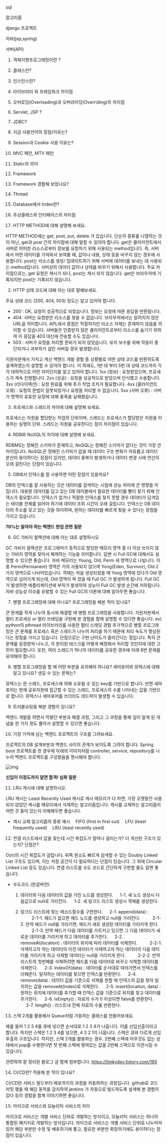 sql

알고리즘

django 프로젝트

자바(jsp,spring)

서버(API)

1. 객체지향프로그래밍이란 ?

2. 클래스란? 

3. 인스턴스란?

4. 라이브러리 와 프레임워크 차이점

5. 오버로딩(Overloading)과 오버라이딩(Overriding)의 차이점

6. Servlet, JSP ? 

7. JDBC? 

8. 지금 사용언어의 장점/이유는? 

9. Session과 Cookie 사용 이유는?

10. MVC 패턴, MTV 패턴

11. Static의 의미 

12. Framework

13. Framework 경험해 보았나요? 

14. Thread

15. Database에서 Index란?

16. 추상클래스와 인터페이스의 차이점



1. HTTP METHOD에 대해 설명해 보세요.

HTTP METHOD에는 get, post, put, delete 가 있습니다.
단순히 종류를 나열하는 것이 아닌, get과 post 간의 차이점에 대해 말할 수 있어야 합니다.
get은 클라이언트에서 서버로 어떠한 리소스로부터 정보를 요청하기 위해 사용되는 method입니다. 즉, 서버에서 어떤 데이터를 가져와서 보여줄 때, 값이나 내용, 상태 등을 바꾸지 않는 경우에 사용합니다.
post는 리소스를 생성/ 업데이트하기 위해 서버에 데이터를 보내는 데 사용되는 method입니다. 서버상의 데이터 값이나 상태를 바꾸기 위해서 사용합니다.
주요 차이점으로는, get 요청은 캐시가 되나, post는 캐시 되지 않습니다. get은 브라우저에 기록되지만 post는 기록되지 않습니다.

2. HTTP 상태 코드에 대해 아는 대로 말해보세요.

주요 상태 코드 (200, 404, 503) 정도는 알고 있어야 합니다.
- 200 : OK, 요청이 성공적으로 되었습니다. 정보는 요청에 따른 응답을 반환됩니다.
- 404: 서버는 요청받은 리소스를 찾을 수 없습니다. 브라우저에서는 알려지지 않은 URL을 의미합니다. APL에서 종점은 적절하지만 리소스 자체는 존재하지 않음을 의미할 수 있습니다. 서버들은 인증받지 않은 클라이언트로부터 리소스를 숨기기 위하여 이 응답을 403 대신에 전송할 수도 있습니다.
- 503 : 서버가 요청을 처리할 준비가 되지 않았습니다. 유지 보수를 위해 작동이 중단되거나 과부하가 걸린 서버일 경우 발생합니다.

지원자분께서 가지고 계신 백엔드 개발 경험 중 상황별로 어떤 상태 코드를 반환하도록 설계하였는지 설명할 수 있어야 합니다. 이 외에도, 1번 대 부터 5번 대 상태 코드까지 각각 대략적으로 어떤 의미인지를 알고 있어야 합니다.
1xx (정보) : 요청받았으며, 프로세스가 계속 진행합니다.
2xx (성공) : 요청을 성공적으로 받았으며 인식했고 수용합니다.
3xx (리다이렉션) : 요청 완료를 위해 추가 작업 조치가 필요합니다.
4xx (클라이언트 오류) : 요청의 문법이 잘못되었거나 요청을 처리할 수 없습니다.
5xx (서버 오류) : 서버가 명백히 유효한 요청에 대해 충족을 실패했습니다.

3. 프로세스와 스레드의 차이에 대해 설명해 보세요.

프로세스는 자원을 할당받는 작업의 단위이며, 스레드는 프로세스가 할당받은 자원을 이용하는 실행의 단위. 스레드는 자원을 공유한다는 점이 차이점이 있습니다.

4. RDB와 NoSQL의 차이에 대해 설명해 보세요.

RDBMS는 정해진 스키마가 존재하고, NoSQL는 정해진 스키마가 없다는 것이 가장 큰 차이입니다. NoSQL은 정해진 스키마가 없을 때 데이터 구조 변화가 자유롭고 데이터 분산이 용이하다는 장점이 있지만, 데이터 중복이 발생하거나 데이터 변경 시에 연산이 오래 걸린다는 단점이 있습니다.

5. DB에서 인덱스를 잘 사용하면 어떤 장점이 있을까요?

DB의 인덱스를 잘 사용하는 것은 데이터를 검색하는 시점에 성능 차이에 큰 영향을 미칩니다. 대용량 데이터를 담고 있는 DB 테이블에서 필요한 데이터를 빨리 찾기 위해 인덱스가 필요합니다. 인덱스가 없거나 적절한 인덱스를 찾지 못할 경우 데이터가 담겨있는 테이블 전체를 읽어야 하기에 데이터 조회 시간이 오래 걸립니다. 인덱스는 DB 데이터의 주소를 갖고 있는 것을 의미하며, 원하는 데이터를 빠르게 찾을 수 있다는 장점을 가지고 있습니다.

**70%는 알아야 하는 백엔드 현업 관련 질문**

6. GC 가비지 컬렉션에 대해 아는 대로 설명하시오

GC 가비지 컬렉션은 프로그래머가 동적으로 할당한 메모리 영역 중 더 이상 쓰이지 않는 가비지 영역을 찾아서 해제하는 기능을 의미합니다. 답변 시 Full GC에 대해서도 설명할 수 있으면 좋습니다.
자바 메모리는 Young, Old, Perm 세 영역으로 나뉩니다. 이 중 Perm(Permanent) 영역은 거의 사용되지 않으며 Yong(Eden, Survivor), Old 2가지 영역으로 나뉘어있습니다. 객체는 처음 생성되었을 때 Yong 영역에 있다가 Old 영역으로 넘어가게 되는데, Old 영역이 꽉 찼을 때 Full GC 가 발생하게 됩니다. Full GC가 발생하면 애플리케이션에 부하가 발생하여 성능이 Full GC 발생 순간에 저하됩니다. 자바 성능상 이슈를 유발할 수 있는 Full GC의 이론에 대해 알아두면 좋습니다.

7. 병렬 프로그래밍에 대해 아나요? 프로그래밍을 해본 적이 있나요?

큰 문제를 작게 나누어 동시에 해결할 때 병렬 프로그래밍을 사용합니다. 지원자분께서 멀티 프로세싱 or 멀티 쓰레딩을 구현해 본 경험을 함께 설명할 수 있다면 좋습니다. ex) python의 pthread 라이브러리를 사용한 멀티 스레딩 경험
추가적으로 병렬 프로그래밍은 큰 문제를 프로세스 혹은 스레드가 나누어 처리를 하기 때문에 처리 속도가 향상된다는 장점을 가지고 있습니다. 단점으로는 구현 난이도가 올라간다는 점입니다. 특히 큰 문제를 일정량씩 나누고, 각 분리된 테스크를 어떻게 배정해서 처리할 것인지에 대한 고민이 필요합니다. 또한, 여러 스레드가 하나의 데이터를 공유한 경우에 아래 8번 문제를 유의해야 합니다.

8. 병렬 프로그래밍을 할 때 어떤 부분을 유의해야 하나요? 세마포어와 뮤텍스에 대해 알고 있나요? 생길 수 있는 문제는?

뮤텍스는 한 스레드, 프로세스에 의해 소유될 수 있는 key를 기반으로 합니다. 반면 세마포어는 현재 공유자원에 접근할 수 있는 스레드, 프로세스의 수를 나타내는 값을 기반으로 합니다. 뮤텍스나 세마포어를 쓰더라도 데드락이 발생할 수 있습니다.

9. 트러블슈팅을 해본 경험이 있나요?

백엔드 개발을 하면서 막혔던 부분과 해결 과정, 그리고 그 과정을 통해 깊이 알게 된 개념을 한 가지 정도 풀어서 설명할 수 있으면 좋습니다.

10. 가장 기억에 남는 백엔드 프로젝트의 구조를 그려보세요.

프로젝트의 DB 설계부분과 백엔드 사이의 관계가 보이도록 그려야 합니다. Spring boot 프로젝트를 한 경우에 아래의 이미지처럼 controller, service, repository를 나누어 백엔드 프로젝트를 구성했음을 명시해야 합니다.

![img](https://storage.googleapis.com/static.fastcampus.co.kr/prod/uploads/202203/175520-585/%EB%B0%B1%EC%97%94%EB%93%9C-%EA%B5%AC%EC%A1%B0.png)

**신입이 이정도까지 알면 합격! 심화 질문**

11. LRU 캐시에 대해 설명하시오.

LRU 캐시는 Least Recently Used 캐시로 캐시 메모리가 다 차면, 가장 오랫동안 사용되지 않았던 캐시를 메모리에서 삭제하는 알고리즘입니다. 캐시를 교체하는 알고리즘이 어떤 것 들이 있는지 이해해두면 좋습니다.

* 캐시 교체 알고리즘의 종류 예시
　FIFO (first in first out)
　LFU (least frequently used)
　LRU (least recently used)

12. 연결 리스트에서 값을 찾는데 시간 복잡도가 얼마나 걸리는가? 더 개선된 구조가 있는지? 단점은?

O(n)의 시간 복잡도가 걸립니다. 뒤쪽 원소도 빠르게 검색할 수 있는 Doubly Linked List 구조도 있으며, 이는 저장 공간이 더 필요하다는 단점이 있습니다. 그 외에 Circular Linked List 등도 있습니다. 연결 리스트를 수도 코드로 간단하게 구현할 줄도 알면 좋습니다.

- 수도코드 (한글버전)
  1. 데이터와 다음 데이터의 값을 가진 노드를 생성한다.
  　 1-1. 새 노드 생성시 다음값으로 null로 가리킨다.
  　 1-2. 새 링크드 리스트 생성시 객체를 생성한다.

  2. 링크드 리스트에 맞는 메소드함수를 구현한다.
  　 2-1. append(data) :
  　 　 2-1-1. 헤드가 없으면 헤드 노드를 생성하고 null을 가리킨다.
  　 　 2-1-2. 만약 헤드가 null을 가리키면, 헤드가 새로 생성된 데이터를 가리키게 한다.
  　 　 2-1-3. 만약 헤드가 다음 데이터를 가르키고 있으면 그 다음 데이터가 새로운 데이터를 가리키게 하고 데이터를 추가한다.
  　 2-2. removeAt(location) : 데이터의 위치에 따라 데이터를 삭제한다.
  　 　 2-2-1. 삭제하고자 하는 데이터의 이전 데이터가 삭제하고자 하는 데이터의 다음 데이터를 가리키게 하고 삭제할 데이터는 null을 가리키게 한다.
  　 　 2-2-2. 만약 리스트의 첫번째를 삭제하려면 헤드를 다음 데이터로 바꾸고 삭제할 데이터를 삭제한다.
  　 2-3. indexOf(data) : 데이터를 순서대로 따라가면서 인덱스를 더해준다. 일치하는 데이터를 찾으면 인덱스를 반환한다.
  　 2-4. remove(data) : 데이터 값을 기준으로 삭제를 원할 때 인덱스의 값을 찾아 일치하는 값을 removeAt(index)로 삭제한다.
  　 2-5. insert(location, data) : 원하는 위치에 데이터를 추가할 때 인덱스 값을 기준으로 위치를 찾고 데이터를 추가한다.
  　 2-6. isEmpty() : 자료의 수가 0 이상이면 false를 반환한다.
  　 2-7. length() : 리스트내 전체 자료의 수를 반환한다.

13. 스택 2개를 활용해서 Queue처럼 가동하는 클래스를 만들어보세요.

예를 들어 1 2 3 4를 큐에 넣으면 순서대로 1 2 3 4가 나옵니다. 이를 선입선출이라고 합니다. 하지만 스택은 1 2 3 4를 넣으면, 4 3 2 1이 나옵니다. 스택은 큐와 다르게 선입후출의 구조입니다. 하지만, 스택 2개를 활용하는 경우. 2번째 스택에 아무것도 없는 상태에서 pop를 수행한다면 첫 번째 스택에 쌓여있는 값을 2번째 스택으로 이관시킬 수 있습니다.

관련하여 잘 정리된 블로그 글 함께 첨부합니다. https://limkydev.tistory.com/185

14. CI/CD란? 적용해 본 적이 있나요?

CI/CD란 서비스 빌드부터 배포까지의 과정을 자동화하는 과정입니다. github로 코드 커밋 했을 때 해당 동작을 감지하여 jenkins 가 자동으로 빌드하도록 설계해 본 경험이 있다 등의 경험을 함께 이야기하면 좋습니다.

15. 마이크로 서비스와 모놀리틱 서비스의 차이

마이크로 서비스는 개별 서비스 단위로 개발하는 방식이고, 모놀리틱 서비스는 하나의 통합된 패키지로 개발하는 방식입니다. 마이크로 서비스는 개별 서비스 단위로 나누어져 있어 해당 부분만 수정 및 배포하기에 좋고, 필요한 부분만 확장하기에도 용이하다는 장점이 있습니다.
